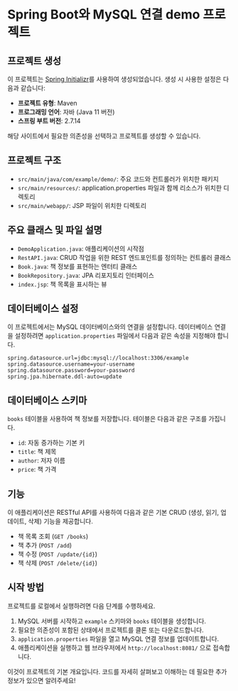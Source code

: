 # Spring Boot와 MySQL 연결 demo 프로젝트

## 프로젝트 생성

이 프로젝트는 [Spring Initializr](https://start.spring.io/)를 사용하여 생성되었습니다. 생성 시 사용한 설정은 다음과 같습니다:

- **프로젝트 유형**: Maven
- **프로그래밍 언어**: 자바 (Java 11 버전)
- **스프링 부트 버전**: 2.7.14

해당 사이트에서 필요한 의존성을 선택하고 프로젝트를 생성할 수 있습니다.

## 프로젝트 구조

- `src/main/java/com/example/demo/`: 주요 코드와 컨트롤러가 위치한 패키지
- `src/main/resources/`: application.properties 파일과 함께 리소스가 위치한 디렉토리
- `src/main/webapp/`: JSP 파일이 위치한 디렉토리

## 주요 클래스 및 파일 설명

- `DemoApplication.java`: 애플리케이션의 시작점
- `RestAPI.java`: CRUD 작업을 위한 REST 엔드포인트를 정의하는 컨트롤러 클래스
- `Book.java`: 책 정보를 표현하는 엔터티 클래스
- `BookRepository.java`: JPA 리포지토리 인터페이스
- `index.jsp`: 책 목록을 표시하는 뷰


## 데이터베이스 설정

이 프로젝트에서는 MySQL 데이터베이스와의 연결을 설정합니다. 데이터베이스 연결을 설정하려면 `application.properties` 파일에서 다음과 같은 속성을 지정해야 합니다.

```properties
spring.datasource.url=jdbc:mysql://localhost:3306/example
spring.datasource.username=your-username
spring.datasource.password=your-password
spring.jpa.hibernate.ddl-auto=update
```

## 데이터베이스 스키마

`books` 테이블을 사용하여 책 정보를 저장합니다. 테이블은 다음과 같은 구조를 가집니다.

- `id`: 자동 증가하는 기본 키
- `title`: 책 제목
- `author`: 저자 이름
- `price`: 책 가격

## 기능

이 애플리케이션은 RESTful API를 사용하여 다음과 같은 기본 CRUD (생성, 읽기, 업데이트, 삭제) 기능을 제공합니다.

- 책 목록 조회 (`GET /books`)
- 책 추가 (`POST /add`)
- 책 수정 (`POST /update/{id}`)
- 책 삭제 (`POST /delete/{id}`)

## 시작 방법

프로젝트를 로컬에서 실행하려면 다음 단계를 수행하세요.

1. MySQL 서버를 시작하고 `example` 스키마와 `books` 테이블을 생성합니다.
2. 필요한 의존성이 포함된 상태에서 프로젝트를 클론 또는 다운로드합니다.
3. `application.properties` 파일을 열고 MySQL 연결 정보를 업데이트합니다.
4. 애플리케이션을 실행하고 웹 브라우저에서 `http://localhost:8081/` 으로 접속합니다.


이것이 프로젝트의 기본 개요입니다. 코드를 자세히 살펴보고 이해하는 데 필요한 추가 정보가 있으면 알려주세요!
